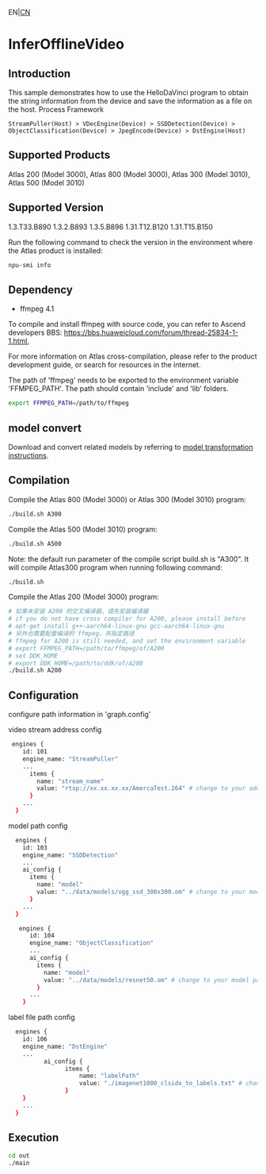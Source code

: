EN|[CN](README.zh.md)
# InferOfflineVideo

## Introduction

This sample demonstrates how to use the HelloDaVinci program to obtain the string information from the device and save the information as a file on the host.
Process Framework

    StreamPuller(Host) > VDecEngine(Device) > SSDDetection(Device) > ObjectClassification(Device) > JpegEncode(Device) > DstEngine(Host)

## Supported Products

Atlas 200 (Model 3000), Atlas 800 (Model 3000), Atlas 300 (Model 3010), Atlas 500 (Model 3010)

## Supported Version

1.3.T33.B890 1.3.2.B893 1.3.5.B896 1.31.T12.B120 1.31.T15.B150

Run the following command to check the version in the environment where the Atlas product is installed:
```bash
npu-smi info
```

## Dependency

- ffmpeg 4.1

To compile and install ffmpeg with  source code, you can refer to Ascend developers BBS: https://bbs.huaweicloud.com/forum/thread-25834-1-1.html,

For more information on Atlas cross-compilation, please refer to the product development guide, or search for resources in the internet.


The path of 'ffmpeg' needs to be exported to the environment variable 'FFMPEG_PATH'. The path should contain 'include' and 'lib' folders.

```bash
export FFMPEG_PATH=/path/to/ffmpeg
```

## model convert

Download and convert related models by referring to [model transformation instructions](data/models/README.md).

## Compilation

Compile the Atlas 800 (Model 3000) or Atlas 300 (Model 3010) program:
```bash
./build.sh A300
```

Compile the Atlas 500 (Model 3010) program:
```bash
./build.sh A500
```

Note: the default run parameter of the compile script build.sh is "A300". It will compile Atlas300 program when running following command:
```bash
./build.sh 
```

Compile the Atlas 200 (Model 3000) program:
```bash
# 如果未安装 A200 的交叉编译器，请先安装编译器
# if you do not have cross compiler for A200, please install before
# apt-get install g++-aarch64-linux-gnu gcc-aarch64-linux-gnu
# 另外也需要配套编译的 ffmpeg，并指定路径
# ffmpeg for A200 is still needed, and set the environment variable
# export FFMPEG_PATH=/path/to/ffmpeg/of/A200
# set DDK_HOME
# export DDK_HOME=/path/to/ddk/of/A200
./build.sh A200
```

## Configuration

configure path information in 'graph.config'

video stream address config

```bash
 engines {
    id: 101
    engine_name: "StreamPuller"
    ...
      items {
        name: "stream_name"
        value: "rtsp://xx.xx.xx.xx/AmercaTest.264" # change to your address
      }
    ...
  }
```

model path config
```bash
  engines {
    id: 103
    engine_name: "SSDDetection"
    ...
    ai_config {
      items {
        name: "model"
        value: "../data/models/vgg_ssd_300x300.om" # change to your model path
      }
    ...
  }
```

```bash
   engines {
      id: 104
      engine_name: "ObjectClassification"
      ...
      ai_config {
        items {
          name: "model"
          value: "../data/models/resnet50.om" # change to your model path
        }
      ...
    }
```

label file path config
```bash
  engines {
    id: 106
    engine_name: "DstEngine"
    ...
          ai_config {
                items {
                    name: "labelPath"
                    value: "./imagenet1000_clsidx_to_labels.txt" # change to your label file path
                }
    }
    ...
  }
```

## Execution

```bash
cd out
./main
```
